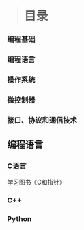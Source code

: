 > # 目录
### 编程基础
### 编程语言
### 操作系统
### 微控制器
### 接口、协议和通信技术

## 编程语言
### C语言
学习图书《C和指针》






### C++                                                            
### Python  